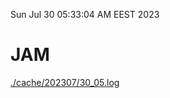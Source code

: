 Sun Jul 30 05:33:04 AM EEST 2023
# JAM
<a href='./cache/202307/30_05.log'>./cache/202307/30_05.log</a>
